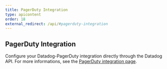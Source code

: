 ```yaml
---
title: PagerDuty Integration
type: apicontent
order: 18
external_redirect: /api/#pagerduty-integration
---
```


## PagerDuty Integration

Configure your Datadog-PagerDuty integration directly through the Datadog API.
For more informations, see the [PagerDuty integration page][1].

[1]: /integrations/pagerduty
